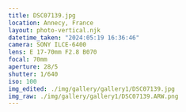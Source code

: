 ```yaml
---
title: DSC07139.jpg
location: Annecy, France
layout: photo-vertical.njk
datetime_taken: "2024:05:19 16:36:46"
camera: SONY ILCE-6400
lens: E 17-70mm F2.8 B070
focal: 70mm
aperture: 28/5
shutter: 1/640
iso: 100
img_edited: ./img/gallery/gallery1/DSC07139.jpg
img_raw: ./img/gallery/gallery1/DSC07139.ARW.png
---
```

